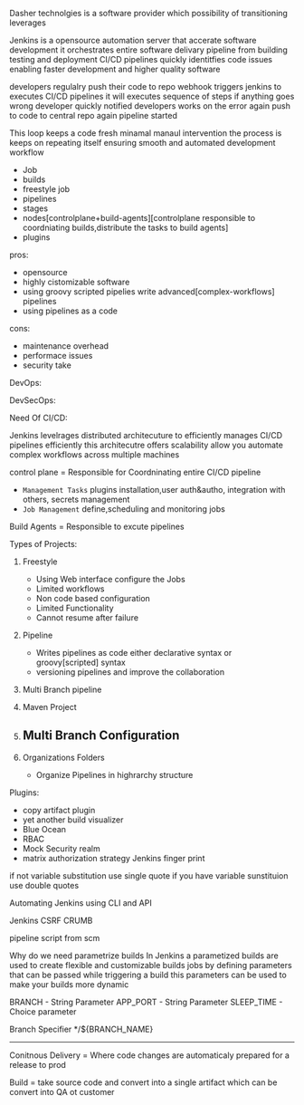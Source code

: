 Dasher technolgies is a software provider which possibility of transitioning  leverages

Jenkins is a opensource automation server that accerate software development it orchestrates entire software delivary pipeline from building testing and deployment CI/CD pipelines quickly identitfies code issues enabling faster development and higher quality software 

developers regulalry push their code to repo webhook triggers jenkins to executes CI/CD pipelines it will executes sequence of steps if anything goes wrong developer quickly notified developers works on the error again push to code to central repo again pipeline started

This loop keeps a code fresh minamal manaul intervention the process is keeps on repeating itself ensuring smooth and automated development workflow

- Job
- builds
- freestyle job
- pipelines
- stages
- nodes[controlplane+build-agents][controlplane responsible to coordniating builds,distribute the tasks to build agents]
- plugins

pros:
- opensource
- highly cistomizable software
- using groovy scripted pipelies write advanced[complex-workflows] pipelines
- using pipelines as a code

cons:
- maintenance overhead
- performace issues
- security take

DevOps:

DevSecOps:

Need Of CI/CD:

Jenkins levelrages distributed architecuture to efficiently manages CI/CD pipelines efficiently this architecutre offers scalability allow you automate complex workflows across multiple machines

control plane = Responsible for Coordninating entire CI/CD pipeline
- `Management Tasks` plugins installation,user auth&autho, integration with others, secrets management
- `Job Management` define,scheduling and monitoring jobs

Build Agents = Responsible to excute pipelines

Types of Projects:
1. Freestyle
   - Using Web interface configure the Jobs
   - Limited workflows
   - Non code based configuration
   - Limited Functionality
   - Cannot resume after failure
2. Pipeline
   - Writes pipelines as code either declarative syntax or groovy[scripted] syntax
   - versioning pipelines and improve the collaboration

3. Multi Branch pipeline
4. Maven Project
5. Multi Branch Configuration
   - 
6. Organizations Folders
   - Organize Pipelines in highrarchy structure

Plugins:
- copy artifact plugin
- yet another build visualizer
- Blue Ocean
- RBAC
- Mock Security realm
- matrix authorization strategy
Jenkins finger print

if not variable substitution use single quote if you have variable sunstituion use double quotes

Automating Jenkins using CLI and API

Jenkins CSRF CRUMB 

pipeline script from scm

Why do we need parametrize builds
In Jenkins a parametized builds are used to create flexible and customizable builds jobs by defining parameters that can be passed while triggering a build this parameters can be used to make your builds more dynamic 

BRANCH - String Parameter
APP_PORT - String Parameter
SLEEP_TIME - Choice parameter

Branch Specifier
*/${BRANCH_NAME}









-----
Conitnous Delivery = Where code changes are automaticaly prepared for a release to prod

Build = take source code and convert into a single artifact which can be convert into QA ot customer

